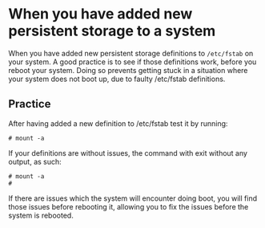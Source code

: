 # When you have added new persistent storage to a system
When you have added new persistent storage definitions to ```/etc/fstab``` on your system. A good practice is to see if those definitions work, before you reboot your system.
Doing so prevents getting stuck in a situation where your system does not boot up, due to faulty /etc/fstab definitions.

## Practice
After having added a new definition to /etc/fstab test it by running:

```
# mount -a
```

If your definitions are without issues, the command with exit without any output, as such:

```
# mount -a
#
```

If there are issues which the system will encounter doing boot, you will find those issues before rebooting it, allowing you to fix the issues before the system is rebooted.
